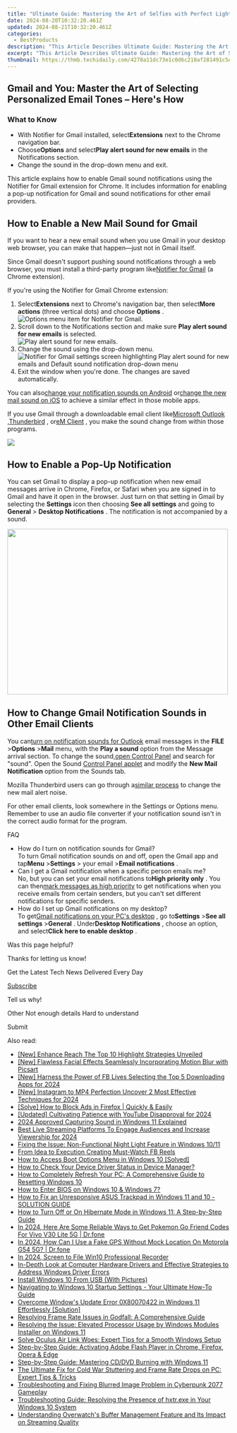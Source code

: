 ```yaml
---
title: "Ultimate Guide: Mastering the Art of Selfies with Perfect Lighting"
date: 2024-08-20T10:32:20.461Z
updated: 2024-08-21T10:32:20.461Z
categories:
  - BestProducts
description: "This Article Describes Ultimate Guide: Mastering the Art of Selfies with Perfect Lighting"
excerpt: "This Article Describes Ultimate Guide: Mastering the Art of Selfies with Perfect Lighting"
thumbnail: https://thmb.techidaily.com/4278a11dc73e1c0d6c218af281491c5ebbfcb593f38d324f2ddde851d89b6bd2.jpeg
---
```


## Gmail and You: Master the Art of Selecting Personalized Email Tones – Here's How
### What to Know

* With Notifier for Gmail installed, select**Extensions** next to the Chrome navigation bar.
* Choose**Options** and select**Play alert sound for new emails** in the Notifications section.
* Change the sound in the drop-down menu and exit.

 This article explains how to enable Gmail sound notifications using the Notifier for Gmail extension for Chrome. It includes information for enabling a pop-up notification for Gmail and sound notifications for other email providers.

## How to Enable a New Mail Sound for Gmail

 If you want to hear a new email sound when you use Gmail in your desktop web browser, you can make that happen—just not in Gmail itself.

 Since Gmail doesn't support pushing sound notifications through a web browser, you must install a third-party program like[Notifier for Gmail](https://chrome.google.com/webstore/detail/notifier-for-gmail/dcjichoefijpinlfnjghokpkojhlhkgl?hl=en) (a Chrome extension).

 If you're using the Notifier for Gmail Chrome extension:

1. Select**Extensions** next to Chrome's navigation bar, then select**More actions** (three vertical dots) and choose **Options** .  
![Options menu item for Notifier for Gmail.](https://www.lifewire.com/thmb/ItTlmQe_8CNY3vW37Q6ac7spTJ8=/1500x0/filters:no_upscale():max_bytes(150000):strip_icc():format(webp)/001-how-to-add-a-new-mail-sound-for-gmail-5b50d46b9a594db3bd73946ea64549aa.jpg)
2. Scroll down to the Notifications section and make sure **Play alert sound for new emails** is selected.  
![Play alert sound for new emails.](https://www.lifewire.com/thmb/EaGNTDoH2lcLO8QxHT0Z1KVeUPk=/1500x0/filters:no_upscale():max_bytes(150000):strip_icc():format(webp)/002-how-to-add-a-new-mail-sound-for-gmail-1e074c5a399d403aab64b2ec37afbbf8.jpg)
3. Change the sound using the drop-down menu.  
![Notifier for Gmail settings screen highlighting Play alert sound for new emails and Default sound notification drop-down menu](https://www.lifewire.com/thmb/DUBiUTKL1yNY2AP6anJNY9OE1cM=/1500x0/filters:no_upscale():max_bytes(150000):strip_icc():format(webp)/003-how-to-add-a-new-mail-sound-for-gmail-db10f7ff4e56480c8acefb921da8d1b6.jpg)
4. Exit the window when you're done. The changes are saved automatically.

 You can also[change your notification sounds on Android](https://www.lifewire.com/how-to-change-create-android-notification-sounds-4783114) or[change the new mail sound on iOS](https://www.lifewire.com/how-to-change-the-new-mail-sound-in-ios-mail-1172501) to achieve a similar effect in those mobile apps.

 If you use Gmail through a downloadable email client like[Microsoft Outlook](https://www.lifewire.com/microsoft-outlook-4164620) ,[Thunderbird](https://www.lifewire.com/gmail-access-thunderbird-1173150) , or[eM Client](http://www.emclient.com/) , you make the sound change from within those programs.

<!-- affiliate ads begin -->
<a href="https://secure.2checkout.com/order/checkout.php?PRODS=4940312&QTY=1&AFFILIATE=108875&CART=1"><img src="https://secure.avangate.com/images/merchant/333ac5d90817d69113471fbb6e531bee/sps-partnership-728x90eng.png" border="0"></a>
<!-- affiliate ads end -->
## How to Enable a Pop-Up Notification

 You can set Gmail to display a pop-up notification when new email messages arrive in Chrome, Firefox, or Safari when you are signed in to Gmail and have it open in the browser. Just turn on that setting in Gmail by selecting the **Settings**  icon then choosing **See all settings** and going to **General** \> **Desktop Notifications** . The notification is not accompanied by a sound.

<!-- affiliate ads begin -->
<a href="https://electronicx.pxf.io/c/5597632/1872456/14483" target="_top" id="1872456"><img src="//a.impactradius-go.com/display-ad/14483-1872456" border="0" alt="" width="500" height="375"/></a><img height="0" width="0" src="https://imp.pxf.io/i/5597632/1872456/14483" style="position:absolute;visibility:hidden;" border="0" />
<!-- affiliate ads end -->
## How to Change Gmail Notification Sounds in Other Email Clients

 You can[turn on notification sounds for Outlook](https://www.lifewire.com/change-new-mail-notification-sound-outlook-1173674) email messages in the **FILE** \>**Options** \>**Mail**  menu, with the **Play a sound** option from the Message arrival section. To change the sound,[open Control Panel](https://www.lifewire.com/how-to-open-control-panel-2625782) and search for "sound". Open the Sound [Control Panel applet](https://www.lifewire.com/control-panel-applet-2625831) and modify the **New Mail Notification** option from the Sounds tab.

 Mozilla Thunderbird users can go through a[similar process](https://www.lifewire.com/new-email-alerts-thunderbird-1173081) to change the new mail alert noise.

 For other email clients, look somewhere in the Settings or Options menu. Remember to use an audio file converter if your notification sound isn't in the correct audio format for the program.

 FAQ

* How do I turn on notification sounds for Gmail?  
 To turn Gmail notification sounds on and off, open the Gmail app and tap**Menu** \>**Settings** \> your email >**Email notifications** .
* Can I get a Gmail notification when a specific person emails me?  
 No, but you can set your email notifications to**High priority only** . You can then[mark messages as high priority](https://www.lifewire.com/how-to-mark-mail-important-for-priority-inbox-in-gmail-1171946) to get notifications when you receive emails from certain senders, but you can't set different notifications for specific senders.
* How do I set up Gmail notifications on my desktop?  
 To get[Gmail notifications on your PC's desktop](https://www.lifewire.com/how-to-get-new-mail-notifications-for-gmail-1171935) , go to**Settings** \>**See all settings** \>**General** . Under**Desktop Notifications** , choose an option, and select**Click here to enable desktop** .

Was this page helpful?

Thanks for letting us know!

 Get the Latest Tech News Delivered Every Day

[Subscribe](https://www.lifewire.com/#)

Tell us why!

 Other  Not enough details  Hard to understand

 Submit

<ins class="adsbygoogle"
     style="display:block"
     data-ad-format="autorelaxed"
     data-ad-client="ca-pub-7571918770474297"
     data-ad-slot="1223367746"></ins>



<ins class="adsbygoogle"
     style="display:block"
     data-ad-client="ca-pub-7571918770474297"
     data-ad-slot="8358498916"
     data-ad-format="auto"
     data-full-width-responsive="true"></ins>

<span class="atpl-alsoreadstyle">Also read:</span>
<div><ul>
<li><a href="https://instagram-video-files.techidaily.com/new-enhance-reach-the-top-10-highlight-strategies-unveiled/"><u>[New] Enhance Reach  The Top 10 Highlight Strategies Unveiled</u></a></li>
<li><a href="https://some-techniques.techidaily.com/new-flawless-facial-effects-seamlessly-incorporating-motion-blur-with-picsart/"><u>[New] Flawless Facial Effects  Seamlessly Incorporating Motion Blur with Picsart</u></a></li>
<li><a href="https://facebook-clips.techidaily.com/new-harness-the-power-of-fb-lives-selecting-the-top-5-downloading-apps-for-2024/"><u>[New] Harness the Power of FB Lives  Selecting the Top 5 Downloading Apps for 2024</u></a></li>
<li><a href="https://instagram-video-recordings.techidaily.com/new-instagram-to-mp4-perfection-uncover-2-most-effective-techniques-for-2024/"><u>[New] Instagram to MP4 Perfection  Uncover 2 Most Effective Techniques for 2024</u></a></li>
<li><a href="https://tech-renaissance.techidaily.com/solve-how-to-block-ads-in-firefox-quickly-and-easily/"><u>[Solve] How to Block Ads in Firefox | Quickly & Easily</u></a></li>
<li><a href="https://facebook-record-videos.techidaily.com/updated-cultivating-patience-with-youtube-disapproval-for-2024/"><u>[Updated] Cultivating Patience with YouTube Disapproval for 2024</u></a></li>
<li><a href="https://extra-information.techidaily.com/2024-approved-capturing-sound-in-windows-11-explained/"><u>2024 Approved  Capturing Sound in Windows 11 Explained</u></a></li>
<li><a href="https://ai-live-streaming.techidaily.com/best-live-streaming-platforms-to-engage-audiences-and-increase-viewership-for-2024/"><u>Best Live Streaming Platforms To Engage Audiences and Increase Viewership for 2024</u></a></li>
<li><a href="https://win-howtos.techidaily.com/fixing-the-issue-non-functional-night-light-feature-in-windows-1011/"><u>Fixing the Issue: Non-Functional Night Light Feature in Windows 10/11</u></a></li>
<li><a href="https://facebook-video-files.techidaily.com/from-idea-to-execution-creating-must-watch-fb-reels/"><u>From Idea to Execution  Creating Must-Watch FB Reels</u></a></li>
<li><a href="https://tech-renaissance.techidaily.com/how-to-access-boot-options-menu-in-windows-10-solved/"><u>How to Access Boot Options Menu in Windows 10 [Solved]</u></a></li>
<li><a href="https://tech-renaissance.techidaily.com/how-to-check-your-device-driver-status-in-device-manager/"><u>How to Check Your Device Driver Status in Device Manager?</u></a></li>
<li><a href="https://tech-renaissance.techidaily.com/how-to-completely-refresh-your-pc-a-comprehensive-guide-to-resetting-windows-10/"><u>How to Completely Refresh Your PC: A Comprehensive Guide to Resetting Windows 10</u></a></li>
<li><a href="https://tech-renaissance.techidaily.com/how-to-enter-bios-on-windows-10-and-windows-7/"><u>How to Enter BIOS on Windows 10 & Windows 7?</u></a></li>
<li><a href="https://tech-renaissance.techidaily.com/how-to-fix-an-unresponsive-asus-trackpad-in-windows-11-and-10-solution-guide/"><u>How to Fix an Unresponsive ASUS Trackpad in Windows 11 and 10 - SOLUTION GUIDE</u></a></li>
<li><a href="https://tech-renaissance.techidaily.com/how-to-turn-off-or-on-hibernate-mode-in-windows-11-a-step-by-step-guide/"><u>How to Turn Off or On Hibernate Mode in Windows 11: A Step-by-Step Guide</u></a></li>
<li><a href="https://change-location.techidaily.com/in-2024-here-are-some-reliable-ways-to-get-pokemon-go-friend-codes-for-vivo-v30-lite-5g-drfone-by-drfone-virtual-android/"><u>In 2024, Here Are Some Reliable Ways to Get Pokemon Go Friend Codes For Vivo V30 Lite 5G | Dr.fone</u></a></li>
<li><a href="https://review-topics.techidaily.com/in-2024-how-can-i-use-a-fake-gps-without-mock-location-on-motorola-g54-5g-drfone-by-drfone-virtual-android/"><u>In 2024, How Can I Use a Fake GPS Without Mock Location On Motorola G54 5G? | Dr.fone</u></a></li>
<li><a href="https://screen-sharing-recording.techidaily.com/in-2024-screen-to-file-win10-professional-recorder/"><u>In 2024, Screen to File  Win10 Professional Recorder</u></a></li>
<li><a href="https://tech-renaissance.techidaily.com/in-depth-look-at-computer-hardware-drivers-and-effective-strategies-to-address-windows-driver-errors/"><u>In-Depth Look at Computer Hardware Drivers and Effective Strategies to Address Windows Driver Errors</u></a></li>
<li><a href="https://tech-renaissance.techidaily.com/install-windows-10-from-usb-with-pictures/"><u>Install Windows 10 From USB (With Pictures)</u></a></li>
<li><a href="https://tech-renaissance.techidaily.com/navigating-to-windows-10-startup-settings-your-ultimate-how-to-guide/"><u>Navigating to Windows 10 Startup Settings - Your Ultimate How-To Guide</u></a></li>
<li><a href="https://tech-renaissance.techidaily.com/overcome-windows-update-error-0x80070422-in-windows-11-effortlessly-solution/"><u>Overcome Window's Update Error 0X80070422 in Windows 11 Effortlessly [Solution]</u></a></li>
<li><a href="https://tech-renaissance.techidaily.com/resolving-frame-rate-issues-in-godfall-a-comprehensive-guide/"><u>Resolving Frame Rate Issues in Godfall: A Comprehensive Guide</u></a></li>
<li><a href="https://tech-renaissance.techidaily.com/resolving-the-issue-elevated-processor-usage-by-windows-modules-installer-on-windows-11/"><u>Resolving the Issue: Elevated Processor Usage by Windows Modules Installer on Windows 11</u></a></li>
<li><a href="https://tech-renaissance.techidaily.com/solve-oculus-air-link-woes-expert-tips-for-a-smooth-windows-setup/"><u>Solve Oculus Air Link Woes: Expert Tips for a Smooth Windows Setup</u></a></li>
<li><a href="https://tech-renaissance.techidaily.com/step-by-step-guide-activating-adobe-flash-player-in-chrome-firefox-opera-and-edge/"><u>Step-by-Step Guide: Activating Adobe Flash Player in Chrome, Firefox, Opera & Edge</u></a></li>
<li><a href="https://tech-renaissance.techidaily.com/step-by-step-guide-mastering-cddvd-burning-with-windows-11/"><u>Step-by-Step Guide: Mastering CD/DVD Burning with Windows 11</u></a></li>
<li><a href="https://tech-renaissance.techidaily.com/the-ultimate-fix-for-cold-war-stuttering-and-frame-rate-drops-on-pc-expert-tips-and-tricks/"><u>The Ultimate Fix for Cold War Stuttering and Frame Rate Drops on PC: Expert Tips & Tricks</u></a></li>
<li><a href="https://tech-renaissance.techidaily.com/troubleshooting-and-fixing-blurred-image-problem-in-cyberpunk-2077-gameplay/"><u>Troubleshooting and Fixing Blurred Image Problem in Cyberpunk 2077 Gameplay</u></a></li>
<li><a href="https://tech-renaissance.techidaily.com/troubleshooting-guide-resolving-the-presence-of-hxtrexe-in-your-windows-10-system/"><u>Troubleshooting Guide: Resolving the Presence of hxtr.exe in Your Windows 10 System</u></a></li>
<li><a href="https://tech-renaissance.techidaily.com/understanding-overwatchs-buffer-management-feature-and-its-impact-on-streaming-quality/"><u>Understanding Overwatch's Buffer Management Feature and Its Impact on Streaming Quality</u></a></li>
</ul></div>
